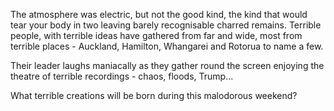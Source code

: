 The atmosphere was electric, but not the good kind, the kind that would tear your body in two leaving barely recognisable charred remains. Terrible people, with terrible ideas have gathered from far and wide, most from terrible places - Auckland, Hamilton, Whangarei and Rotorua to name a few.

Their leader laughs maniacally as they gather round the screen enjoying the theatre of terrible recordings - chaos, floods, Trump...

What terrible creations will be born during this malodorous weekend?

